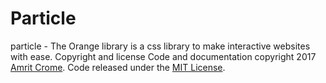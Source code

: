 # Particle
particle - The Orange library is a css library to make interactive websites with ease.
Copyright and license
Code and documentation copyright 2017 <a href="https://facebook.com/cromeamrit">Amrit Crome</a>. Code released under the <a href="https://github.com/amritcrome/Particle/blob/master/LICENSE">MIT License</a>.
